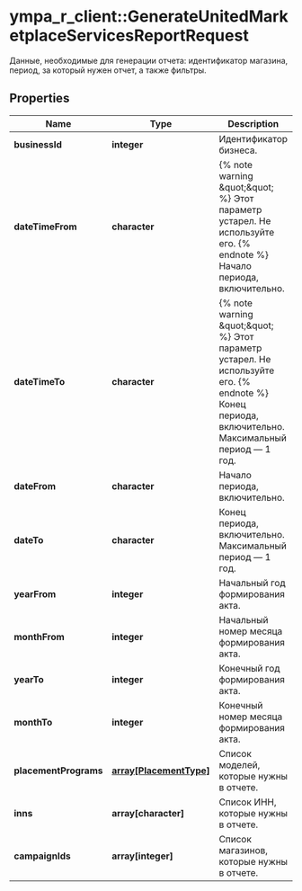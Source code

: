 # ympa_r_client::GenerateUnitedMarketplaceServicesReportRequest

Данные, необходимые для генерации отчета: идентификатор магазина, период, за который нужен отчет, а также фильтры. 

## Properties
Name | Type | Description | Notes
------------ | ------------- | ------------- | -------------
**businessId** | **integer** | Идентификатор бизнеса. | 
**dateTimeFrom** | **character** | {% note warning \&quot;\&quot; %}  Этот параметр устарел. Не используйте его.  {% endnote %}  Начало периода, включительно.  | [optional] 
**dateTimeTo** | **character** | {% note warning \&quot;\&quot; %}  Этот параметр устарел. Не используйте его.  {% endnote %}  Конец периода, включительно. Максимальный период — 1 год.  | [optional] 
**dateFrom** | **character** | Начало периода, включительно. | [optional] 
**dateTo** | **character** | Конец периода, включительно. Максимальный период — 1 год. | [optional] 
**yearFrom** | **integer** | Начальный год формирования акта. | [optional] 
**monthFrom** | **integer** | Начальный номер месяца формирования акта. | [optional] [Max: 12] [Min: 1] 
**yearTo** | **integer** | Конечный год формирования акта. | [optional] 
**monthTo** | **integer** | Конечный номер месяца формирования акта. | [optional] [Max: 12] [Min: 1] 
**placementPrograms** | [**array[PlacementType]**](PlacementType.md) | Список моделей, которые нужны в отчете.  | [optional] 
**inns** | **array[character]** | Список ИНН, которые нужны в отчете. | [optional] 
**campaignIds** | **array[integer]** | Список магазинов, которые нужны в отчете. | [optional] 


